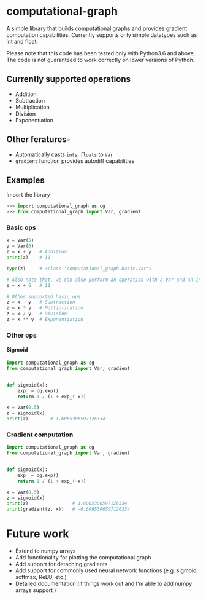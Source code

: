 # computational-graph

A simple library that builds computational graphs and provides gradient computation capabilities. Currently supports only simple datatypes such as int and float.

Please note that this code has been tested only with Python3.6 and above. The code is not guaranteed to work correctly on lower versions of Python.

## Currently supported operations
- Addition
- Subtraction
- Multiplication
- Division
- Exponentiation

## Other feratures-
- Automatically casts `ints`, `floats` to `Var`
- `gradient` function provides autodiff capabilities

## Examples
Import the library-
```python
>>> import computational_graph as cg
>>> from computational_graph import Var, gradient
```

### Basic ops
```python
x = Var(5)
y = Var(6)
z = x + y	# Addition
print(z) 	# 11

type(z)		# <class 'computational_graph.basic.Var'>

# Also note that, we can also perform an operation with a Var and an int or float-
z = x + 6	# 11

# Other supported basic ops
z = x - y	# Subtraction
z = x * y	# Multiplication
z = x / y	# Division
z = x ** y	# Exponentiation
```

### Other ops
#### Sigmoid
```python
import computational_graph as cg
from computational_graph import Var, gradient


def sigmoid(x):
	exp_ = cg.exp()
	return 1 / (1 + exp_(-x))

x = Var(0.5)
z = sigmoid(x)
print(z)		# 1.6065306597126334
```

### Gradient computation
```python
import computational_graph as cg
from computational_graph import Var, gradient


def sigmoid(x):
	exp_ = cg.exp()
	return 1 / (1 + exp_(-x))

x = Var(0.5)
z = sigmoid(x)
print(z)				# 1.6065306597126334
print(gradient(z, x)) 	# -0.6065306597126334
```


# Future work
- Extend to numpy arrays
- Add functionality for plotting the computational graph
- Add support for detaching gradients
- Add support for commonly used neural network functions (e.g. sigmoid, softmax, ReLU, etc.)
- Detailed documentation (if things work out and I'm able to add numpy arrays support )
